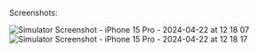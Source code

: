 Screenshots:

![Simulator Screenshot - iPhone 15 Pro - 2024-04-22 at 12 18 07](https://github.com/andresrechimon/apple-frameworks/assets/70274608/96c56b4f-4569-4d05-bd13-7fab56353948)
![Simulator Screenshot - iPhone 15 Pro - 2024-04-22 at 12 18 17](https://github.com/andresrechimon/apple-frameworks/assets/70274608/11c833dd-f186-48aa-83f5-ae1c48513a13)
